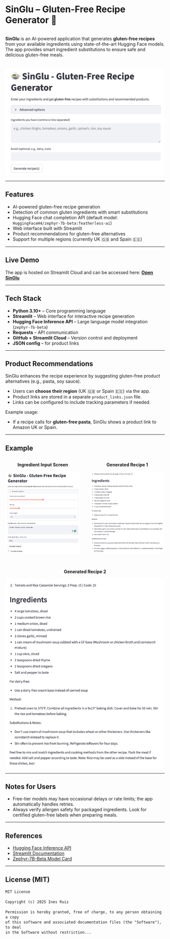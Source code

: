 # SinGlu – Gluten-Free Recipe Generator 🍲

<div style="display: flex; flex-wrap: wrap; align-items: center; gap: 20px;">

<div style="flex: 1; min-width: 300px;">
<p>
<b>SinGlu</b> is an AI-powered application that generates <b>gluten-free recipes</b> from your available ingredients using state-of-the-art Hugging Face models. The app provides smart ingredient substitutions to ensure safe and delicious gluten-free meals.
</p>
</div>

<div style="flex: 1; min-width: 300px; text-align: center;">
<img src="demo/home.png" alt="SinGlu Home Screen" width="100%"/>
</div>

</div>

---

## Features
- AI-powered gluten-free recipe generation
- Detection of common gluten ingredients with smart substitutions
- Hugging Face chat completion API (default model: `HuggingFaceH4/zephyr-7b-beta:featherless-ai`)
- Web interface built with Streamlit
- Product recommendations for gluten-free alternatives
- Support for multiple regions (currently UK 🇬🇧 and Spain 🇪🇸)

---

## Live Demo
The app is hosted on Streamlit Cloud and can be accessed here: [**Open SinGlu**](https://your-app-link.streamlit.app)

---

## Tech Stack
- **Python 3.10+** – Core programming language  
- **Streamlit** – Web interface for interactive recipe generation  
- **Hugging Face Inference API** – Large language model integration (`zephyr-7b-beta`)  
- **Requests** – API communication  
- **GitHub + Streamlit Cloud** – Version control and deployment
- **JSON config** – for product links

---

## Product Recommendations
SinGlu enhances the recipe experience by suggesting gluten-free product alternatives (e.g., pasta, soy sauce).  

- Users can **choose their region** (UK 🇬🇧 or Spain 🇪🇸) via the app.  
- Product links are stored in a separate `product_links.json` file.  
- Links can be configured to include tracking parameters if needed.  

Example usage:
- If a recipe calls for **gluten-free pasta**, SinGlu shows a product link to Amazon UK or Spain.

---

## Example

<div style="display: flex; flex-wrap: wrap; gap: 30px; justify-content: center; align-items: flex-start;">

<div style="flex: 1; min-width: 200px; text-align: center;">
<p><b>Ingredient Input Screen</b></p>
<img src="demo/home-input-ingredients.png" alt="Ingredient Input Screen" width="100%"/>
</div>

<div style="flex: 1; min-width: 200px; text-align: center;">
<p><b>Generated Recipe 1</b></p>
<img src="demo/recipe1.png" alt="Generated Recipe Example 1" width="100%"/>
</div>

<div style="flex: 1; min-width: 200px; text-align: center;">
<p><b>Generated Recipe 2</b></p>
<img src="demo/recipe2.png" alt="Generated Recipe Example 2" width="100%"/>
</div>

</div>

---

## Notes for Users
- Free-tier models may have occasional delays or rate limits; the app automatically handles retries.
- Always verify allergen safety for packaged ingredients. Look for certified gluten-free labels when preparing meals.

---

## References
- [Hugging Face Inference API](https://huggingface.co/docs/api-inference/index)  
- [Streamlit Documentation](https://docs.streamlit.io/)  
- [Zephyr-7B-Beta Model Card](https://huggingface.co/HuggingFaceH4/zephyr-7b-beta)  

---

## License (MIT)
```text
MIT License

Copyright (c) 2025 Ines Ruiz

Permission is hereby granted, free of charge, to any person obtaining a copy
of this software and associated documentation files (the "Software"), to deal
in the Software without restriction...
```

